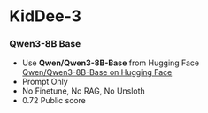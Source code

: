 # KidDee-3

### Qwen3-8B Base
- Use **Qwen/Qwen3-8B-Base** from Hugging Face  
 [Qwen/Qwen3-8B-Base on Hugging Face](https://huggingface.co/Qwen/Qwen3-8B-Base)
- Prompt Only
- No Finetune, No RAG, No Unsloth
- 0.72 Public score
